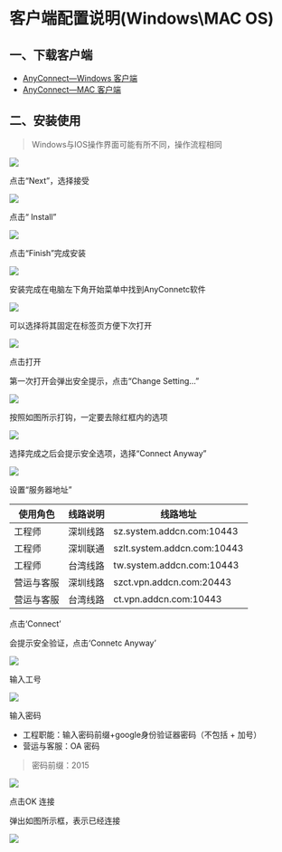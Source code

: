 # 客户端配置说明(Windows\MAC OS)

## 一、下载客户端

- [AnyConnect—Windows 客户端](anyconnect-win-3.1.10010-pre-deploy-k9.msi)
- [AnyConnect—MAC 客户端](anyconnect-macos-4.8.00175-predeploy-k9.dmg)

## 二、安装使用

> Windows与IOS操作界面可能有所不同，操作流程相同

![](1.png)

点击“Next”，选择接受

![](2.png)

点击“ Install”

![](3.png)

点击“Finish”完成安装

![](4.png)

安装完成在电脑左下角开始菜单中找到AnyConnetc软件

![](5.png)

可以选择将其固定在标签页方便下次打开

![](6.png)

点击打开

第一次打开会弹出安全提示，点击“Change Setting...”

![](7.png)

按照如图所示打钩，一定要去除红框内的选项

![](8.png)

选择完成之后会提示安全选项，选择“Connect Anyway”

![](9.png)

设置“服务器地址”

| 使用角色  | 线路说明 | 线路地址                           |
|-------|------|--------------------------------|
| 工程师   | 深圳线路 | sz\.system\.addcn\.com:10443   |
| 工程师   | 深圳联通 | szlt\.system\.addcn\.com:10443 |
| 工程师   | 台湾线路 | tw\.system\.addcn\.com:10443   |
| 营运与客服 | 深圳线路 | szct\.vpn\.addcn\.com:20443    |
| 营运与客服 | 台湾线路 | ct\.vpn\.addcn\.com:10443      |

点击‘Connect’

会提示安全验证，点击‘Connetc Anyway’

![](10.png)

输入工号

![](11.png)

输入密码

- 工程职能：输入密码前缀+google身份验证器密码（不包括 + 加号）
- 营运与客服：OA 密码

> 密码前缀：2015

![](12.png)

点击OK 连接

弹出如图所示框，表示已经连接

![](13.png)